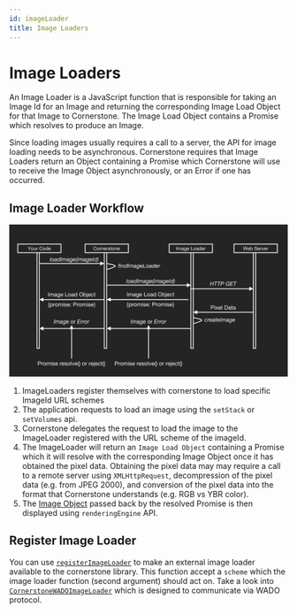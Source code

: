 ```yaml
---
id: imageLoader
title: Image Loaders
---
```



# Image Loaders

An Image Loader is a JavaScript function that is responsible for taking an Image Id for an Image and returning the corresponding Image Load Object for that Image to Cornerstone. The Image Load Object contains a Promise which resolves to produce an Image.

Since loading images usually requires a call to a server, the API for image loading needs to be asynchronous. Cornerstone requires that Image Loaders return an Object containing a Promise which Cornerstone will use to receive the Image Object asynchronously, or an Error if one has occurred.


## Image Loader Workflow

![Imageloader](../../../assets/image-loader-workflow.png)

1. ImageLoaders register themselves with cornerstone to load specific ImageId URL schemes
2. The application requests to load an image using the `setStack` or `setVolumes` api.
3. Cornerstone delegates the request to load the image to the ImageLoader registered with the URL scheme of the imageId.
4. The ImageLoader will return an `Image Load Object` containing a Promise which it will resolve with the corresponding Image Object once it has obtained the pixel data. Obtaining the pixel data may may require a call to a remote server using `XMLHttpRequest`, decompression of the pixel data (e.g. from JPEG 2000), and conversion of the pixel data into the format that Cornerstone understands (e.g. RGB vs YBR color).
5. The [Image Object](./images.md) passed back by the resolved Promise is then displayed using `renderingEngine` API.

## Register Image Loader

You can use [`registerImageLoader`](/docs/cornerstone-render/#registerimageloader) to make an external image loader available to the
cornerstone library. This function accept a `scheme` which the image loader function (second argument) should act on. Take a look into [`CornerstoneWADOImageLoader`](https://github.com/cornerstonejs/cornerstoneWADOImageLoader) which is designed to communicate via WADO protocol.
